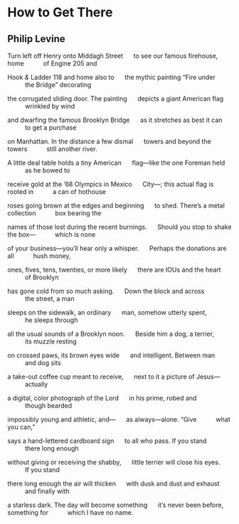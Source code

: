 # How to Get There
## Philip Levine
Turn left off Henry onto Middagh Street
     to see our famous firehouse, home
          of Engine 205 and

Hook _&_ Ladder 118 and home also to
     the mythic painting “Fire under
          the Bridge” decorating

the corrugated sliding door. The painting
     depicts a giant American flag
          wrinkled by wind

and dwarfing the famous Brooklyn Bridge
     as it stretches as best it can
          to get a purchase

on Manhattan. In the distance a few dismal
     towers and beyond the towers
          still another river.

A little deal table holds a tiny American
     flag—like the one Foreman held
          as he bowed to

receive gold at the ’68 Olympics in Mexico
     City—; this actual flag is rooted in
          a can of hothouse

roses going brown at the edges and beginning
     to shed. There’s a metal collection
          box bearing the

names of those lost during the recent burnings.
     Should you stop to shake the box—
          which is none

of your business—you’ll hear only a whisper.
     Perhaps the donations are all
          hush money,

ones, fives, tens, twenties, or more likely
     there are IOUs and the heart
          of Brooklyn

has gone cold from so much asking.
     Down the block and across
          the street, a man

sleeps on the sidewalk, an ordinary
     man, somehow utterly spent,
          he sleeps through

all the usual sounds of a Brooklyn noon.
     Beside him a dog, a terrier,
          its muzzle resting

on crossed paws, its brown eyes wide
     and intelligent. Between man
          and dog sits

a take-out coffee cup meant to receive,
     next to it a picture of Jesus—
          actually

a digital, color photograph of the Lord
     in his prime, robed and
          though bearded

impossibly young and athletic, and—
     as always—alone. “Give
          what you can,”

says a hand-lettered cardboard sign
     to all who pass. If you stand
          there long enough

without giving or receiving the shabby,
     little terrier will close his eyes.
          If you stand

there long enough the air will thicken
     with dusk and dust and exhaust
          and finally with

a starless dark. The day will become something
     it’s never been before, something for
          which I have no name.